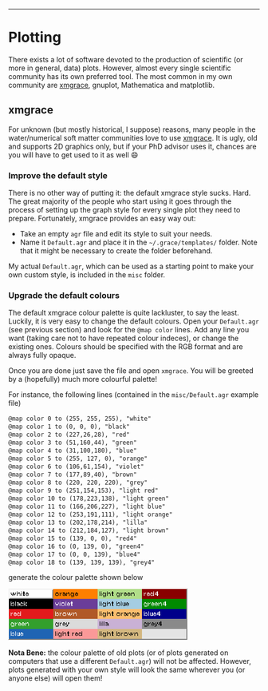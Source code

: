 ---

# Plotting

There exists a lot of software devoted to the production of scientific (or more in general, data) plots. However, almost every single scientific community has its own preferred tool. The most common in my own community are [xmgrace](http://plasma-gate.weizmann.ac.il/Grace/), gnuplot, Mathematica and matplotlib.

## xmgrace

For unknown (but mostly historical, I suppose) reasons, many people in the water/numerical soft matter communities love to use [xmgrace](http://plasma-gate.weizmann.ac.il/Grace/). It is ugly, old and supports 2D graphics only, but if your PhD advisor uses it, chances are you will have to get used to it as well :smile:

### Improve the default style

There is no other way of putting it: the default xmgrace style sucks. Hard. The great majority of the people who start using it goes through the process of setting up the graph style for every single plot they need to prepare.
Fortunately, xmgrace provides an easy way out: 

* Take an empty `agr` file and edit its style to suit your needs.
* Name it `Default.agr` and place it in the `~/.grace/templates/` folder. Note that it might be necessary to create the folder beforehand.

My actual `Default.agr`, which can be used as a starting point to make your own custom style, is included in the `misc` folder.

### Upgrade the default colours

The default xmgrace colour palette is quite lackluster, to say the least. Luckily, it is very easy to change the default colours. Open your `Default.agr` (see previous section) and look for the `@map color` lines. Add any line you want (taking care not to have repeated colour indeces), or change the existing ones. Colours should be specified with the RGB format and are always fully opaque.

Once you are done just save the file and open `xmgrace`. You will be greeted by a (hopefully) much more colourful palette!

For instance, the following lines (contained in the `misc/Default.agr` example file)

```
@map color 0 to (255, 255, 255), "white"
@map color 1 to (0, 0, 0), "black"
@map color 2 to (227,26,28), "red"
@map color 3 to (51,160,44), "green"
@map color 4 to (31,100,180), "blue"
@map color 5 to (255, 127, 0), "orange"
@map color 6 to (106,61,154), "violet"
@map color 7 to (177,89,40), "brown"
@map color 8 to (220, 220, 220), "grey"
@map color 9 to (251,154,153), "light red"
@map color 10 to (178,223,138), "light green"
@map color 11 to (166,206,227), "light blue"
@map color 12 to (253,191,111), "light orange"
@map color 13 to (202,178,214), "lilla"
@map color 14 to (212,184,127), "light brown"
@map color 15 to (139, 0, 0), "red4"
@map color 16 to (0, 139, 0), "green4"
@map color 17 to (0, 0, 139), "blue4"
@map color 18 to (139, 139, 139), "grey4"
```

generate the colour palette shown below

![The colour palette specified in the `/misc/Default.agr`](images/xmgrace_palette.png)

**Nota Bene:** the colour palette of old plots (or of plots generated on computers that use a different `Default.agr`) will not be affected. However, plots generated with your own style will look the same wherever you (or anyone else) will open them!
